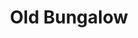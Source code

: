 ---
layout: post
categories: [sale, house, bungalow]
title: "Old Bungalow"
price: "10 Lac"
permarla: "yes"
front: "98 ft Front"
address: "Kotla Tole Khan Road"
type: "Bungalow FOR SALE"
area: "52 Marla"
---